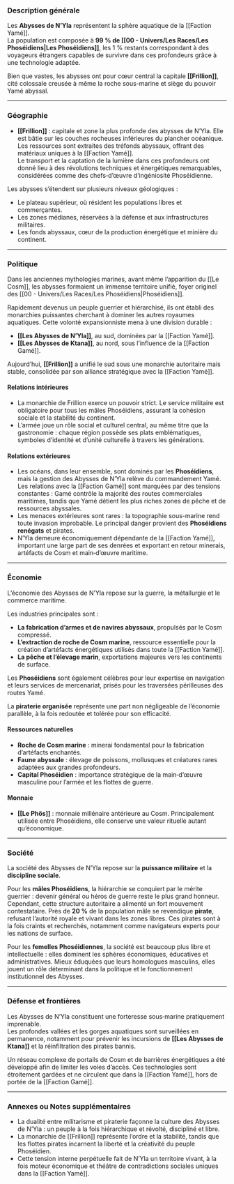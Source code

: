 ### **Description générale**
Les **Abysses de N’Yla** représentent la sphère aquatique de la [[Faction Yamé]].  
La population est composée à **99 % de [[00 - Univers/Les Races/Les Phoséidiens|Les Phoséidiens]]**, les 1 % restants correspondant à des voyageurs étrangers capables de survivre dans ces profondeurs grâce à une technologie adaptée.  

Bien que vastes, les abysses ont pour cœur central la capitale **[[Frillion]]**, cité colossale creusée à même la roche sous-marine et siège du pouvoir Yamé abyssal.  

---

### **Géographie**
- **[[Frillion]]** : capitale et zone la plus profonde des abysses de N’Yla. Elle est bâtie sur les couches rocheuses inférieures du plancher océanique.  
  Les ressources sont extraites des tréfonds abyssaux, offrant des matériaux uniques à la [[Faction Yamé]].  
  Le transport et la captation de la lumière dans ces profondeurs ont donné lieu à des révolutions techniques et énergétiques remarquables, considérées comme des chefs‑d’œuvre d’ingéniosité Phoséidienne.

Les abysses s’étendent sur plusieurs niveaux géologiques :  
- Le plateau supérieur, où résident les populations libres et commerçantes.  
- Les zones médianes, réservées à la défense et aux infrastructures militaires.  
- Les fonds abyssaux, cœur de la production énergétique et minière du continent.

---

### **Politique**
Dans les anciennes mythologies marines, avant même l’apparition du [[Le Cosm]], les abysses formaient un immense territoire unifié, foyer originel des [[00 - Univers/Les Races/Les Phoséidiens|Phoséidiens]].  

Rapidement devenus un peuple guerrier et hiérarchisé, ils ont établi des monarchies puissantes cherchant à dominer les autres royaumes aquatiques. Cette volonté expansionniste mena à une division durable :  

- **[[Les Abysses de N’Yla]]**, au sud, dominées par la [[Faction Yamé]].  
- **[[Les Abysses de Ktana]]**, au nord, sous l’influence de la [[Faction Gamé]].  

Aujourd’hui, **[[Frillion]]** a unifié le sud sous une monarchie autoritaire mais stable, consolidée par son alliance stratégique avec la [[Faction Yamé]].

#### Relations intérieures
- La monarchie de Frillion exerce un pouvoir strict. Le service militaire est obligatoire pour tous les mâles Phoséidiens, assurant la cohésion sociale et la stabilité du continent.  
- L’armée joue un rôle social et culturel central, au même titre que la gastronomie : chaque région possède ses plats emblématiques, symboles d’identité et d’unité culturelle à travers les générations.

#### Relations extérieures
- Les océans, dans leur ensemble, sont dominés par les **Phoséidiens**, mais la gestion des Abysses de N’Yla relève du commandement Yamé.  
  Les relations avec la [[Faction Gamé]] sont marquées par des tensions constantes : Gamé contrôle la majorité des routes commerciales maritimes, tandis que Yamé détient les plus riches zones de pêche et de ressources abyssales.  
- Les menaces extérieures sont rares : la topographie sous-marine rend toute invasion improbable. Le principal danger provient des **Phoséidiens renégats** et pirates.  
- N’Yla demeure économiquement dépendante de la [[Faction Yamé]], important une large part de ses denrées et exportant en retour minerais, artéfacts de Cosm et main‑d’œuvre maritime.

---

### **Économie**
L’économie des Abysses de N’Yla repose sur la guerre, la métallurgie et le commerce maritime.  

Les industries principales sont :
- **La fabrication d’armes et de navires abyssaux**, propulsés par le Cosm compressé.  
- **L’extraction de roche de Cosm marine**, ressource essentielle pour la création d’artéfacts énergétiques utilisés dans toute la [[Faction Yamé]].  
- **La pêche et l’élevage marin**, exportations majeures vers les continents de surface.  

Les **Phoséidiens** sont également célèbres pour leur expertise en navigation et leurs services de mercenariat, prisés pour les traversées périlleuses des routes Yamé.  

La **piraterie organisée** représente une part non négligeable de l’économie parallèle, à la fois redoutée et tolérée pour son efficacité.

#### Ressources naturelles
- **Roche de Cosm marine** : minerai fondamental pour la fabrication d’artéfacts enchantés.  
- **Faune abyssale** : élevage de poissons, mollusques et créatures rares adaptées aux grandes profondeurs.  
- **Capital Phoséidien** : importance stratégique de la main‑d’œuvre masculine pour l’armée et les flottes de guerre.

#### Monnaie
- **[[Le Phös]]** : monnaie millénaire antérieure au Cosm. Principalement utilisée entre Phoséidiens, elle conserve une valeur rituelle autant qu’économique.

---

### **Société**
La société des Abysses de N’Yla repose sur la **puissance militaire** et la **discipline sociale**.  

Pour les **mâles Phoséidiens**, la hiérarchie se conquiert par le mérite guerrier : devenir général ou héros de guerre reste le plus grand honneur. Cependant, cette structure autoritaire a alimenté un fort mouvement contestataire. Près de **20 %** de la population mâle se revendique **pirate**, refusant l’autorité royale et vivant dans les zones libres. Ces pirates sont à la fois craints et recherchés, notamment comme navigateurs experts pour les nations de surface.  

Pour les **femelles Phoséidiennes**, la société est beaucoup plus libre et intellectuelle : elles dominent les sphères économiques, éducatives et administratives. Mieux éduquées que leurs homologues masculins, elles jouent un rôle déterminant dans la politique et le fonctionnement institutionnel des Abysses.

---

### **Défense et frontières**
Les Abysses de N’Yla constituent une forteresse sous‑marine pratiquement imprenable.  
Les profondes vallées et les gorges aquatiques sont surveillées en permanence, notamment pour prévenir les incursions de **[[Les Abysses de Ktana]]** et la réinfiltration des pirates bannis.  

Un réseau complexe de portails de Cosm et de barrières énergétiques a été développé afin de limiter les voies d’accès. Ces technologies sont étroitement gardées et ne circulent que dans la [[Faction Yamé]], hors de portée de la [[Faction Gamé]].

---

### **Annexes ou Notes supplémentaires**
- La dualité entre militarisme et piraterie façonne la culture des Abysses de N’Yla : un peuple à la fois hiérarchique et révolté, discipliné et libre.  
- La monarchie de [[Frillion]] représente l’ordre et la stabilité, tandis que les flottes pirates incarnent la liberté et la créativité du peuple Phoséidien.  
- Cette tension interne perpétuelle fait de N’Yla un territoire vivant, à la fois moteur économique et théâtre de contradictions sociales uniques dans la [[Faction Yamé]].
